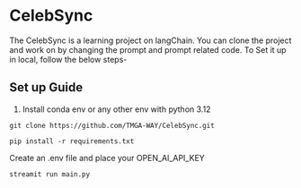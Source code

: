 # CelebSync
The CelebSync is a learning project on langChain.
You can clone the project and work on by changing the prompt and prompt related code.
To Set it up in local, follow the below steps-
## Set up Guide
1. Install conda env or any other env with python 3.12

```commandline
git clone https://github.com/TMGA-WAY/CelebSync.git
```
```commandline
pip install -r requirements.txt
```
Create an .env file and place your OPEN_AI_API_KEY
```commandline
streamit run main.py
```